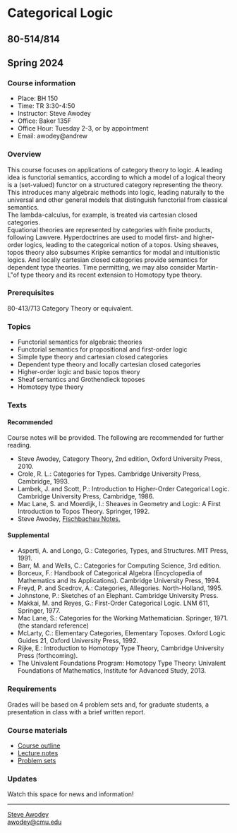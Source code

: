 # Categorical Logic
## 80-514/814
## Spring 2024

### Course information

- Place: BH 150
- Time: TR 3:30-4:50
- Instructor: Steve Awodey
- Office: Baker 135F
- Office Hour: Tuesday 2-3, or by appointment
- Email: awodey@andrew


### Overview
This course focuses on applications of category theory to logic. 
A leading idea is functorial semantics, according to which a model
of a logical theory is a (set-valued) functor on a structured category representing the theory.  
This introduces many algebraic methods into logic, leading naturally to
the universal and other general models that distinguish functorial from
classical semantics.  
The lambda-calculus, for example, is treated via cartesian closed categories.  
Equational theories are represented by categories with finite products, following Lawvere.  Hyperdoctrines are used to model first- and higher-order logics, leading to the categorical notion of a topos.  Using sheaves, topos theory also subsumes Kripke semantics for modal and intuitionistic logics. And locally cartesian closed categories provide semantics for dependent type theories.  Time permitting, we may also consider Martin-L"of type theory and its recent extension to Homotopy type theory.

### Prerequisites
80-413/713 Category Theory or equivalent.

### Topics

- Functorial semantics for algebraic theories
- Functorial semantics for propositional and first-order logic
- Simple type theory and cartesian closed categories
- Dependent type theory and locally cartesian closed categories
- Higher-order logic and basic topos theory
- Sheaf semantics and Grothendieck toposes
- Homotopy type theory

### Texts
#### Recommended

Course notes will be provided. The following are recommended for further reading. 

- Steve Awodey, Category Theory, 2nd edition, Oxford University Press, 2010.
- Crole, R. L.: Categories for Types. Cambridge University Press, Cambridge, 1993.
- Lambek, J. and Scott, P.: Introduction to Higher-Order Categorical Logic. Cambridge University Press, Cambridge, 1986.
- Mac Lane, S. and Moerdijk, I.: Sheaves in Geometry and Logic: A First Introduction to Topos Theory. Springer, 1992.
- Steve Awodey, [Fischbachau Notes.](../fischbachau/)

#### Supplemental

- Asperti, A. and Longo, G.: Categories, Types, and Structures. MIT Press, 1991.
- Barr, M. and Wells, C.: Categories for Computing Science, 3rd edition.
- Borceux, F.: Handbook of Categorical Algebra (Encyclopedia of Mathematics and its Applications). Cambridge University Press, 1994.
- Freyd, P. and Scedrov, A.: Categories, Allegories. North-Holland, 1995.
- Johnstone, P.: Sketches of an Elephant. Cambridge University Press.
- Makkai, M. and Reyes, G.: First-Order Categorical Logic. LNM 611, Springer, 1977.
- Mac Lane, S.: Categories for the Working Mathematician. Springer, 1971. (the standard reference)
- McLarty, C.: Elementary Categories, Elementary Toposes. Oxford Logic Guides 21, Oxford University Press, 1992.
- Rijke, E.: Introduction to Homotopy Type Theory, Cambridge University Press (forthcoming).
- The Univalent Foundations Program: Homotopy Type Theory: Univalent Foundations of Mathematics, Institute for Advanced Study, 2013.

### Requirements

Grades will be based on 4 problem sets and, for graduate students, a presentation in class with a brief written report.

### Course materials

- [Course outline](./outline/)
- [Lecture notes](/catlog/notes/)
- [Problem sets](/catlog/hw/)

### Updates
Watch this space for news and information!
<!---
- We're also using the [course zulip](https://baker.hott.dev/#narrow/stream/31-Categorical-Logic) for announcements and discussion.
- Have a look at the first set of [lecture notes](/catlog/notes/catlog0.pdf) for a review of basic category theory.
- Also check out the course notes from [Fischbachau](../fischbachau/) for a bigger picture.
- The next set of [lecture notes](/catlog/notes/catlogIntro.pdf) is available. It's a brief introduction.
- The [lecture notes](/catlog/notes/catlog1A.pdf) for the first half of Chapter 1 on Algebraic Theories are available. 
- A *DRAFT* of the [lecture notes](/catlog/notes/catlog1B.pdf) for the second half of Chapter 1 on Algebraic Theories is available. 
- A [problem set](/catlog/hw/catloghw1.pdf) for Chapter 1 on Algebraic Theories is available. 
- Added a [course outline](./outline/).
- The notes for Chapter 1 on [algebraic theories](/catlog/notes/catlog1.pdf) are now (as) complete (as they're going to get).
- The first half of the notes on [propositional logic](/catlog/notes/catlog2A.pdf) are now online.
- A [problem set](/catlog/hw/catloghw2.pdf) for Chapter 2 on Propositional Logic is available. 
- The notes on [propositional logic](/catlog/notes/catlog2.pdf) are now complete.
- The third and final [problem set](/catlog/hw/catloghw3.pdf) is online.
- The notes on [lambda-calculus](/catlog/notes/catlog3.pdf) are now complete.
- Students lectures will be in the last 2 weeks of the semester, April 17, 19, 25, and 27.
- The first half of the notes on [lambda-calculus](/catlog/notes/catlog3A.pdf) are now online.


-->

<hr WIDTH="100%">
<div CLASS="bottom"><a href="http://www.andrew.cmu.edu/~awodey/"></a></div>


<p CLASS="bottom"><a href="http://www.andrew.cmu.edu/~awodey/">Steve Awodey</a>
<br><a href="mailto:awodey@cmu.edu">awodey@cmu.edu</a>
